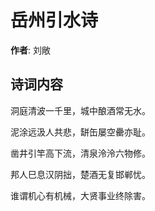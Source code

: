 # 岳州引水诗

**作者**: 刘敞

## 诗词内容

洞庭清波一千里，城中酿酒常无水。

泥涂远汲人共悲，缾缶屡空罍亦耻。

凿井引竿高下流，清泉泠泠六物修。

邦人巳息汉阴拙，楚酒无复邯郸忧。

谁谓机心有机械，大贤事业终除害。

